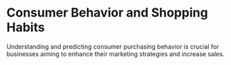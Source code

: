 # Consumer Behavior and Shopping Habits
 Understanding and predicting consumer purchasing behavior is crucial for businesses aiming to enhance their marketing strategies and increase sales.
